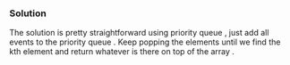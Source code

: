 
### Solution

The solution is pretty straightforward using priority queue , just add all events to the priority queue . Keep popping the elements until we find the kth element and return whatever is there on top of the array . 
